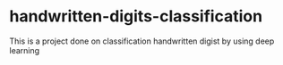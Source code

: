 # handwritten-digits-classification
This is a project done on classification handwritten digist by using deep learning
